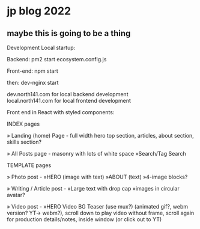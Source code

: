 # jp blog 2022
## maybe this is going to be a thing

Development Local startup:

Backend: 
pm2 start ecosystem.config.js 

Front-end:
npm start

then: 
dev-nginx start

dev.north141.com for local backend development	
local.north141.com for local frontend development



Front end in React with styled components:

INDEX pages

» Landing (home) Page - full width hero top section, articles, about section, skills section?

» All Posts page - masonry with lots of white space »Search/Tag Search


TEMPLATE pages

» Photo post - »HERO (image with text) »ABOUT (text) »4-image blocks?

» Writing / Article post - »Large text with drop cap »images in circular avatar?

» Video post - »HERO Video BG Teaser (use mux?) (animated gif?, webm version? YT-> webm?), scroll down to play video without frame, scroll again for production details/notes, inside window (or click out to YT)

